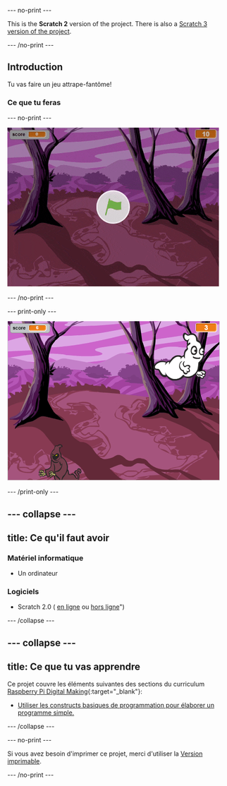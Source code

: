 --- no-print ---

This is the **Scratch 2** version of the project. There is also a [Scratch 3 version of the project](https://projects.raspberrypi.org/fr-FR/projects/ghostbusters).

--- /no-print ---

## Introduction

Tu vas faire un jeu attrape-fantôme!

### Ce que tu feras

--- no-print ---

![démonstration](images/showcase.gif)

--- /no-print ---

--- print-only ---

![démonstration](images/showcase-static.png)

--- /print-only ---

--- collapse ---
---
title: Ce qu'il faut avoir
---
### Matériel informatique

+ Un ordinateur

### Logiciels

+ Scratch 2.0 ( [en ligne](http://rpf.io/scratchon) ou [hors ligne](http://rpf.io/scratchoff)")

--- /collapse ---

--- collapse ---
---
title: Ce que tu vas apprendre
---
Ce projet couvre les éléments suivantes des sections du curriculum [ Raspberry Pi Digital Making](http://rpf.io/curriculum){:target="_blank"}:

+ [Utiliser les constructs basiques de programmation pour élaborer un programme simple.](https://www.raspberrypi.org/curriculum/programming/creator)

--- /collapse ---

--- no-print ---

Si vous avez besoin d'imprimer ce projet, merci d'utiliser la [Version imprimable](https://projects.raspberrypi.org/fr-FR/projects/ghostbusters-scratch2/print).

--- /no-print ---